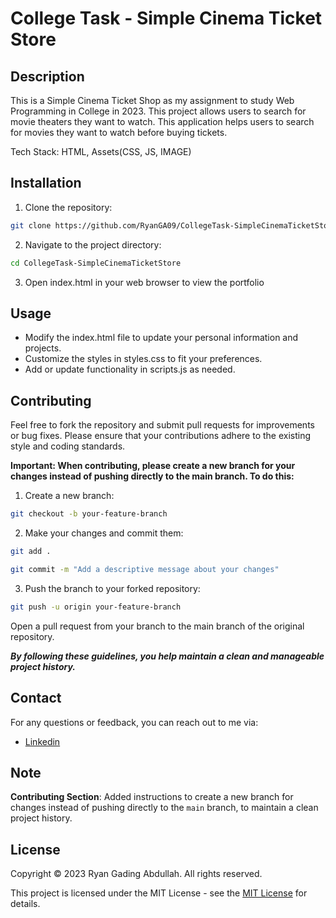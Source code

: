 # College Task - Simple Cinema Ticket Store

## Description

This is a Simple Cinema Ticket Shop as my assignment to study Web Programming in College in 2023. This project allows users to search for movie theaters they want to watch. This application helps users to search for movies they want to watch before buying tickets.

Tech Stack: HTML, Assets(CSS, JS, IMAGE)

## Installation

1. Clone the repository:

  ```bash
  git clone https://github.com/RyanGA09/CollegeTask-SimpleCinemaTicketStore.git
  ```

2. Navigate to the project directory:

  ```bash
  cd CollegeTask-SimpleCinemaTicketStore
  ```

3. Open index.html in your web browser to view the portfolio

## Usage

- Modify the index.html file to update your personal information and projects.
- Customize the styles in styles.css to fit your preferences.
- Add or update functionality in scripts.js as needed.

## Contributing

Feel free to fork the repository and submit pull requests for improvements or bug fixes. Please ensure that your contributions adhere to the existing style and coding standards.

**Important: When contributing, please create a new branch for your changes instead of pushing directly to the main branch. To do this:**

1. Create a new branch:

  ```bash
  git checkout -b your-feature-branch
  ```

2. Make your changes and commit them:

  ```bash
  git add .
  ```

  ```bash
  git commit -m "Add a descriptive message about your changes"
  ```

3. Push the branch to your forked repository:

  ```bash
  git push -u origin your-feature-branch
  ```

Open a pull request from your branch to the main branch of the original repository.

**_By following these guidelines, you help maintain a clean and manageable project history._**

## Contact

For any questions or feedback, you can reach out to me via:

<!-- - [Gmail](mailto:ryanrga01@gmail) -->

- [Linkedin](https://www.linkedin.com/in/ryan-gading-abdullah/)

## Note

**Contributing Section**: Added instructions to create a new branch for changes instead of pushing directly to the `main` branch, to maintain a clean project history.

## License

Copyright &copy; 2023 Ryan Gading Abdullah. All rights reserved.

This project is licensed under the MIT License - see the [MIT License](LICENSE) for details.
